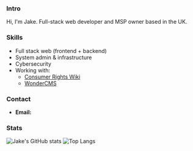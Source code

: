 ### Intro
Hi, I'm Jake. Full-stack web developer and MSP owner based in the UK.

### Skills
- Full stack web (frontend + backend)
- System admin & infrastructure
- Cybersecurity
- Working with:
  - [Consumer Rights Wiki](https://github.com/Consumer-Rights-Wiki-Org)
  - [WonderCMS](https://github.com/WonderCMS)

### Contact
- **Email:** 



### Stats
![Jake's GitHub stats](https://github-readme-stats.vercel.app/api?username=codedbyjake&show_icons=true&theme=gruvbox)
![Top Langs](https://github-readme-stats.vercel.app/api/top-langs/?username=codedbyjake&layout=compact&hide=css,html)
